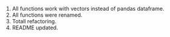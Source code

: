 1. All functions work with vectors instead of pandas dataframe.
2. All functions were renamed.
3. Totall refactoring.
4. README updated.